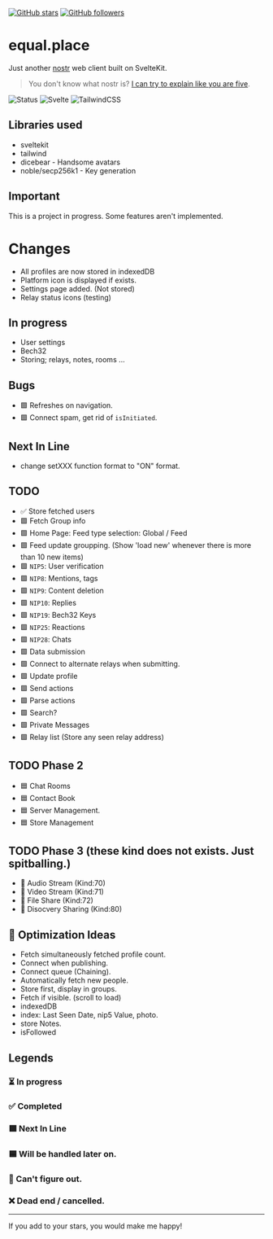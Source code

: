 
[![GitHub stars](https://img.shields.io/github/stars/siniradam/equal.place.svg?style=social&label=Star&maxAge=2592000)](https://GitHub.com/siniradam/equal.place/stargazers/)
[![GitHub followers](https://img.shields.io/github/followers/siniradam.svg?style=social&label=Follow&maxAge=2592000)](https://github.com/siniradam?tab=followers) 

# equal.place
Just another [nostr](https://github.com/nostr-protocol/nostr) web client built on SvelteKit. 

>You don't know what nostr is? [I can try to explain like you are five](https://gist.github.com/siniradam/73cf670871228daeaeeb7593c6d26999).

![Status](https://img.shields.io/badge/Status-In%20Development-yellow?style=for-the-badge) 
![Svelte](https://img.shields.io/badge/svelte-%23f1413d.svg?style=for-the-badge&logo=svelte&logoColor=white)
![TailwindCSS](https://img.shields.io/badge/tailwindcss-%2338B2AC.svg?style=for-the-badge&logo=tailwind-css&logoColor=white)

## Libraries used
- sveltekit
- tailwind
- dicebear - Handsome avatars
- noble/secp256k1 - Key generation



## Important
This is a project in progress. Some features aren't implemented.


# Changes
- All profiles are now stored in indexedDB
- Platform icon is displayed if exists.
- Settings page added. (Not stored)
- Relay status icons (testing)

## In progress
- User settings
- Bech32
- Storing; relays, notes, rooms ...

## Bugs 
- 🟩 Refreshes on navigation.
- 🟩 Connect spam, get rid of `isInitiated`.

## Next In Line
- change setXXX function format to "ON" format.

## TODO
- ✅ Store fetched users
- 🟩 Fetch Group info
- 🟩 Home Page: Feed type selection: Global / Feed
- 🟩 Feed update groupping. (Show 'load new' whenever there is more than 10 new items)
- 🟩 `NIP5`: User verification
- 🟩 `NIP8`: Mentions, tags
- 🟩 `NIP9`: Content deletion
- 🟩 `NIP10`: Replies
- 🟩 `NIP19`: Bech32 Keys
- 🟩 `NIP25`: Reactions
- 🟩 `NIP28`: Chats
- 🟩 Data submission
- 🟩 Connect to alternate relays when submitting.
- 🟩 Update profile
- 🟩 Send actions
- 🟩 Parse actions
- 🟩 Search?
- 🟩 Private Messages
- 🟩 Relay list (Store any seen relay address)



## TODO Phase 2
- 🟦 Chat Rooms
- 🟦 Contact Book
- 🟦 Server Management.
- 🟦 Store Management


## TODO Phase 3 (these kind does not exists. Just spitballing.)
- 💭 Audio Stream (Kind:70)
- 💭 Video Stream (Kind:71)
- 💭 File Share (Kind:72)
- 💭 Disocvery Sharing (Kind:80)


## 💭 Optimization Ideas
- Fetch simultaneously fetched profile count.
- Connect when publishing.
- Connect queue (Chaining).
- Automatically fetch new people.
- Store first, display in groups.
- Fetch if visible. (scroll to load)
- indexedDB
- index: Last Seen Date, nip5 Value, photo.
- store Notes.
- isFollowed


## Legends
### ⏳ In progress
### ✅ Completed 
### 🟩 Next In Line
### 🟦 Will be handled later on.
### 🔴 Can't figure out.
### ❌ Dead end / cancelled.

---
If you add to your stars, you would make me happy!
